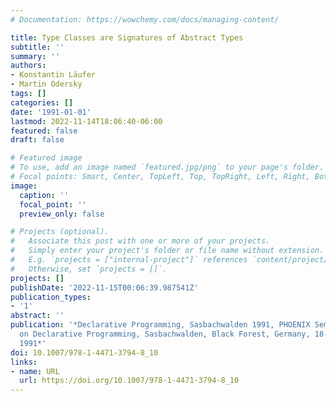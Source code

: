 ```yaml
---
# Documentation: https://wowchemy.com/docs/managing-content/

title: Type Classes are Signatures of Abstract Types
subtitle: ''
summary: ''
authors:
- Konstantin Läufer
- Martin Odersky
tags: []
categories: []
date: '1991-01-01'
lastmod: 2022-11-14T18:06:40-06:00
featured: false
draft: false

# Featured image
# To use, add an image named `featured.jpg/png` to your page's folder.
# Focal points: Smart, Center, TopLeft, Top, TopRight, Left, Right, BottomLeft, Bottom, BottomRight.
image:
  caption: ''
  focal_point: ''
  preview_only: false

# Projects (optional).
#   Associate this post with one or more of your projects.
#   Simply enter your project's folder or file name without extension.
#   E.g. `projects = ["internal-project"]` references `content/project/deep-learning/index.md`.
#   Otherwise, set `projects = []`.
projects: []
publishDate: '2022-11-15T00:06:39.987541Z'
publication_types:
- '1'
abstract: ''
publication: '*Declarative Programming, Sasbachwalden 1991, PHOENIX Seminar and Workshop
  on Declarative Programming, Sasbachwalden, Black Forest, Germany, 18-22 November
  1991*'
doi: 10.1007/978-1-4471-3794-8_10
links:
- name: URL
  url: https://doi.org/10.1007/978-1-4471-3794-8_10
---
```

